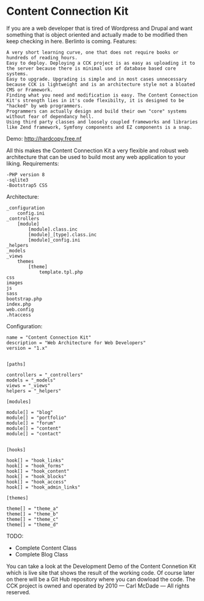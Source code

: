 Content Connection Kit
========


If you are a web developer that is tired of Wordpress and Drupal and want something that is object oriented and actually made to be modified then keep checking in here. Berlinto is coming.
Features:

    A very short learning curve, one that does not require books or hundreds of reading hours.
    Easy to deploy. Deploying a CCK project is as easy as uploading it to the server because there is minimal use of database based core systems.
    Easy to upgrade. Upgrading is simple and in most cases unnecessary because CCK is lightweight and is an architecture style not a bloated CMS or Framework.
    Finding what you need and modification is easy. The Content Connection Kit's strength lies in it's code flexibilty, it is designed to be "hacked" by web programmers.
    Programmers can actually design and build their own "core" systems without fear of dependancy hell.
    Using third party classes and loosely coupled frameworks and libraries like Zend framework, Symfony components and EZ components is a snap.

Demo: http://hardcopy.free.nf

All this makes the Content Connection Kit a very flexible and robust web architecture that can be used to build most any web application to your liking.
Requirements:

    -PHP version 8
    -sqlite3
    -Bootstrap5 CSS

Architecture:

    _configuration
        config.ini
    _controllers
        [module]
            [module].class.inc
            [module]_[type].class.inc
            [module]_config.ini
    _helpers
    _models
    _views
        themes
            [theme]
                template.tpl.php
    css
    images
    js
    sass
    bootstrap.php
    index.php
    web.config
    .htaccess

Configuration:

    name = "Content Connection Kit"
    description = "Web Architecture for Web Developers"
    version = "1.x"


    [paths]

    controllers = "_controllers"
    models = "_models"
    views = "_views"
    helpers = "_helpers"

    [modules]

    module[] = "blog"
    module[] = "portfolio"
    module[] = "forum"
    module[] = "content"
    module[] = "contact"


    [hooks] 

    hook[] = "hook_links"
    hook[] = "hook_forms"
    hook[] = "hook_content"
    hook[] = "hook_blocks"
    hook[] = "hook_access"
    hook[] = "hook_admin_links"
    
    [themes] 

    theme[] = "theme_a"
    theme[] = "theme_b"
    theme[] = "theme_c"
    theme[] = "theme_d"
    
TODO:

<ul>
<li> Complete Content Class </li>
<li> Complete Blog Class</li>
</ul>

You can take a look at the Development Demo of the Content Connetion Kit which is live site that shows the result of the working code. Of course later on there will be a Git Hub repository where you can dowload the code.
The CCK project is owned and operated by 2010 — Carl McDade — All rights reserved.

